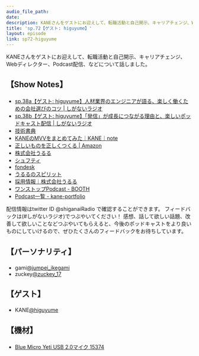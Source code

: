 ```yaml
---
audio_file_path: 
date: 
description: KANEさんをゲストにお迎えして、転職活動と自己開示、キャリアチェンジ、Webディレクター、Podcast配信、などについて話しました。
title: 'sp.72【ゲスト: higuyume】'
layout: episode
link: sp72-higuyume
---
```


<p><span>KANEさんをゲストにお迎えして、転職活動と自己開示、キャリアチェンジ、Webディレクター、Podcast配信、などについて話しました。</span></p>
<h2>
  <p>【Show Notes】</p>
</h2>
<ul>
  <li><a href="https://shiganai.org/ep/sp38a-higuyume" target="_blank">sp.38a【ゲスト: higuyume】人材業界のエンジニアが語る、楽しく働くための会社選びのコツ | しがないラジオ</a></li>
  <li><a href="https://shiganai.org/ep/sp38b-higuyume" target="_blank">sp.38b【ゲスト: higuyume】「発信」が成長につながる理由と、楽しいポッドキャスト配信 | しがないラジオ</a></li>
  <li><a href="https://techbookfest.org/" target="_blank">技術書典</a></li>
  <li><a href="https://note.mu/higuyume/n/n914fca726a8d" target="_blank">KANEのMVVをまとめてみた｜KANE｜note</a></li>
  <li><a href="https://www.amazon.co.jp/dp/B07SGCH8R6" target="_blank">正しいものを正しくつくる | Amazon</a></li>
  <li><a href="https://www.uluru.biz/" target="_blank">株式会社うるる</a></li>
  <li><a href="https://app.shufti.jp/" target="_blank">シュフティ</a></li>
  <li><a href="https://www.fondesk.jp/" target="_blank">fondesk</a></li>
  <li><a href="https://www.uluru.biz/company/company_identity" target="_blank">うるるのスピリット</a></li>
  <li><a href="https://www.uluru.biz/recruit/recruit_process" target="_blank">採用情報｜株式会社うるる</a></li>
  <li><a href="https://booth.pm/ja/items/1488170" target="_blank">ワンストップPodcast - BOOTH</a></li>
  <li><a href="https://scrapbox.io/kane-portfolio/1-0.Podcast%E4%B8%80%E8%A6%A7" target="_blank">Podcast一覧 - kane-portfolio</a></li>
</ul>
<p><span>
  配信情報はtwitter ID @shiganaiRadio で確認することができます。
  フィードバックは(#しがないラジオ)でつぶやいてください！
  感想、話して欲しい話題、改善して欲しいことなどつぶやいてもらえると、今後のポッドキャストをより良いものにしていけるので、ぜひたくさんのフィードバックをお待ちしています。
</span></p>
<h2>
  <p>【パーソナリティ】</p>
</h2>
<ul>
  <li>gami<a href="https://twitter.com/jumpei_ikegami" target="_blank">@jumpei_ikegami</a></li>
  <li>zuckey<a href="https://twitter.com/zuckey_17" target="_blank">@zuckey_17</a></li>
</ul>
<h2>
  <p>【ゲスト】</p>
</h2>
<ul>
  <li>KANE<a href="https://twitter.com/higuyume" target="_blank">@higuyume</a></li>
</ul>
<h2>
  <p>【機材】</p>
</h2>
<ul>
  <li><a href="http://amzn.to/2tlkud3" target="_blank">Blue Micro Yeti USB 2.0マイク 15374</a></li>
</ul>
